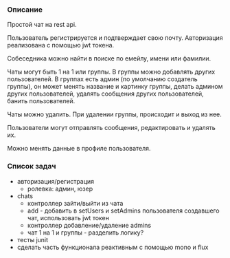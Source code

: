 ### Описание

Простой чат на rest api.

Пользователь регистрируется и подтверждает свою почту. Авторизация реализована с помощью jwt токена.

Собеседника можно найти в поиске по емейлу, имени или фамилии.

Чаты могут быть 1 на 1 или группы. В группы можно добавлять других пользователей. В группах есть админ (по умолчанию создатель группы), он может менять название и картинку группы, делать админом других пользователей, удалять сообщения других пользователей, банить пользователей.

Чаты можно удалить. При удалении группы, происходит и выход из нее. 

Пользователи могут отправлять сообщения, редактировать и удалять их. 

Можно менять данные в профиле пользователя.

### Список задач

- авторизация/регистрация
  - ролевка: админ, юзер
- chats
  - контроллер зайти/выйти из чата
  - add - добавить в setUsers и setAdmins пользователя создавшего чат, использовать jwt токен
  - контроллер добавление/удаление admins
  - чат 1 на 1 и группы - разделить логику?
- тесты junit
- сделать часть функционала реактивным с помощью mono и flux
